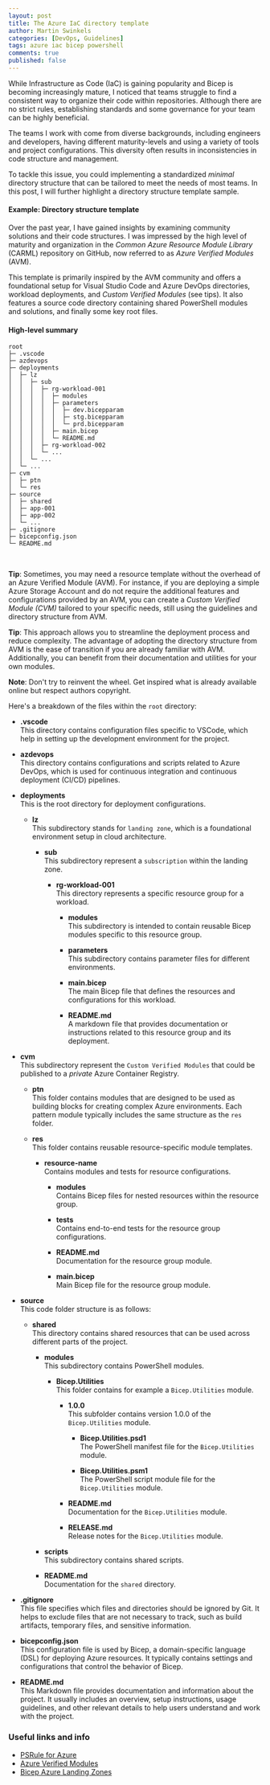 ```yaml
---
layout: post
title: The Azure IaC directory template
author: Martin Swinkels
categories: [DevOps, Guidelines]
tags: azure iac bicep powershell
comments: true
published: false
---
```


While Infrastructure as Code (IaC) is gaining popularity and Bicep is becoming increasingly mature, I noticed that teams struggle to find a consistent way to organize their code within repositories. Although there are no strict rules, establishing standards and some governance for your team can be highly beneficial.

The teams I work with come from diverse backgrounds, including engineers and developers, having different maturity-levels and using a variety of tools and project configurations. This diversity often results in inconsistencies in code structure and management.

To tackle this issue, you could implementing a standardized _minimal_ directory structure that can be tailored to meet the needs of most teams. In this post, I will further highlight a directory structure template sample.

#### Example: Directory structure template

Over the past year, I have gained insights by examining community solutions and their code structures. I was impressed by the high level of maturity and organization in the _Common Azure Resource Module Library_ (CARML) repository on GitHub, now referred to as _Azure Verified Modules_ (AVM).

This template is primarily inspired by the AVM community and offers a foundational setup for Visual Studio Code and Azure DevOps directories, workload deployments, and _Custom Verified Modules_ (see tips). It also features a source code directory containing shared PowerShell modules and solutions, and finally some key root files.

#### High-level summary

```pre
root
├─ .vscode
├─ azdevops
├─ deployments
│  ├─ lz
│  │  ├─ sub
│  │  │  ├─ rg-workload-001
│  │  │  │  ├─ modules
│  │  │  │  ├─ parameters
│  │  │  │  │  ├─ dev.bicepparam
│  │  │  │  │  ├─ stg.bicepparam
│  │  │  │  │  └─ prd.bicepparam
│  │  │  │  ├─ main.bicep
│  │  │  │  └─ README.md
│  │  │  ├─ rg-workload-002
│  │  │  └─ ...
│  │  └─ ...
│  └─ ... 
├─ cvm
│  ├─ ptn
│  └─ res
├─ source
│  ├─ shared
│  ├─ app-001
│  ├─ app-002
│  └─ ...
├─ .gitignore
├─ bicepconfig.json
└─ README.md
```

<br>

<div class="tip">
    <p><strong>Tip</strong>: Sometimes, you may need a resource template without the overhead of an Azure Verified Module (AVM). For instance, if you are deploying a simple Azure Storage Account and do not require the additional features and configurations provided by an AVM, you can create a <i>Custom Verified Module (CVM)</i> tailored to your specific needs, still using the guidelines and directory structure from AVM.</p>
</div>

<div class="tip">
    <p><strong>Tip</strong>: This approach allows you to streamline the deployment process and reduce complexity. The advantage of adopting the directory structure from AVM is the ease of transition if you are already familiar with AVM. Additionally, you can benefit from their documentation and utilities for your own modules.</p>
</div>

<div class="note">
    <p><strong>Note</strong>: Don't try to reinvent the wheel. Get inspired what is already available online but respect authors copyright.</p>
</div>


Here's a breakdown of the files within the `root` directory:

- **.vscode**  
  This directory contains configuration files specific to VSCode, which help in setting up the development environment for the project.

- **azdevops**  
  This directory contains configurations and scripts related to Azure DevOps, which is used for continuous integration and continuous deployment (CI/CD) pipelines.

- **deployments**  
  This is the root directory for deployment configurations.

  - **lz**  
    This subdirectory stands for `landing zone`, which is a foundational environment setup in cloud architecture.

    - **sub**  
      This subdirectory represent a `subscription` within the landing zone.

      - **rg-workload-001**  
        This directory represents a specific resource group for a workload.

          - **modules**  
          This subdirectory is intended to contain reusable Bicep modules specific to this resource group.

        - **parameters**  
          This subdirectory contains parameter files for different environments.

        - **main.bicep**  
          The main Bicep file that defines the resources and configurations for this workload.

        - **README.md**  
          A markdown file that provides documentation or instructions related to this resource group and its deployment.

- **cvm**  
  This subdirectory represent the `Custom Verified Modules` that could be published to a _private_ Azure Container Registry.

  - **ptn**  
    This folder contains modules that are designed to be used as building blocks for creating complex Azure environments. Each pattern module typically includes the same structure as the `res` folder.

  - **res**  
    This folder contains reusable resource-specific module templates.

    - **resource-name**  
    Contains modules and tests for resource configurations.

      - **modules**  
        Contains Bicep files for nested resources within the resource group.

      - **tests**  
        Contains end-to-end tests for the resource group configurations.

      - **README.md**  
        Documentation for the resource group module.

      - **main.bicep**  
        Main Bicep file for the resource group module.

- **source**  
  This code folder structure is as follows:

  - **shared**  
    This directory contains shared resources that can be used across different parts of the project.

    - **modules**  
      This subdirectory contains PowerShell modules.

      - **Bicep.Utilities**  
        This folder contains for example a `Bicep.Utilities` module.

        - **1.0.0**  
          This subfolder contains version 1.0.0 of the `Bicep.Utilities` module.

          - **Bicep.Utilities.psd1**  
            The PowerShell manifest file for the `Bicep.Utilities` module.

          - **Bicep.Utilities.psm1**  
            The PowerShell script module file for the `Bicep.Utilities` module.

        - **README.md**  
          Documentation for the `Bicep.Utilities` module.

        - **RELEASE.md**  
          Release notes for the `Bicep.Utilities` module.

    - **scripts**  
      This subdirectory contains shared scripts.

    - **README.md**  
      Documentation for the `shared` directory.

- **.gitignore**  
  This file specifies which files and directories should be ignored by Git. It helps to exclude files that are not necessary to track, such as build artifacts, temporary files, and sensitive information.

- **bicepconfig.json**  
  This configuration file is used by Bicep, a domain-specific language (DSL) for deploying Azure resources. It typically contains settings and configurations that control the behavior of Bicep.

- **README.md**  
  This Markdown file provides documentation and information about the project. It usually includes an overview, setup instructions, usage guidelines, and other relevant details to help users understand and work with the project.

<!-- omit from toc -->
### Useful links and info

- <a href="https://azure.github.io/PSRule.Rules.Azure" target="_blanc">PSRule for Azure</a>
- <a href="https://azure.github.io/Azure-Verified-Modules/" target="_blanc">Azure Verified Modules</a>
- <a href="https://github.com/Azure/ALZ-Bicep" target="_blanc">Bicep Azure Landing Zones</a>
